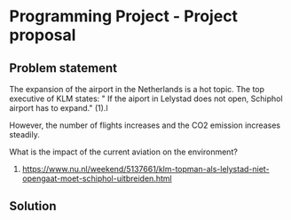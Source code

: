 # Programming Project - Project proposal

## Problem statement ##
The expansion of the airport in the Netherlands is a hot topic. The top executive of KLM states: " If the aiport in Lelystad does not open, Schiphol airport has to expand." (1).l

However, the number of flights increases and the CO2 emission increases steadily.

What is the impact of the current aviation on the environment?
1) https://www.nu.nl/weekend/5137661/klm-topman-als-lelystad-niet-opengaat-moet-schiphol-uitbreiden.html
## Solution ##

